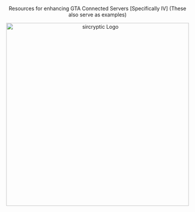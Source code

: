 <p align="center">Resources for enhancing GTA Connected Servers [Specifically IV] (These also serve as examples)</p>

<p align="center">
  <a href="https://github.com/sircryptic">
    <img src="https://github.com/user-attachments/assets/415759b3-9bac-48d6-a783-392f9e0b4606" alt="sircryptic Logo" width="500" 
    onmouseover="this.style.transform='scale(1.05)'; this.style.opacity='0.8';" 
    onmouseout="this.style.transform='scale(1)'; this.style.opacity='1';">
  </a>
</p>


